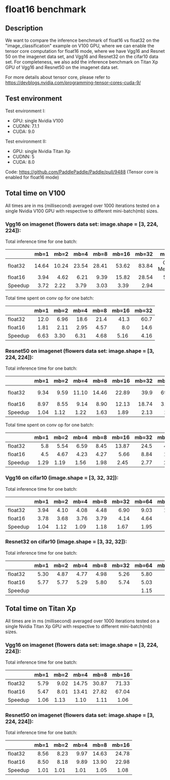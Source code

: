# float16 benchmark

## Description
We want to compare the inference benchmark of float16 vs float32 on the "image_classification" example on V100 GPU, where we can enable the tensor core computation for float16 mode, where we have Vgg16 and Resnet 50 on the imagenet data set, and Vgg16 and Resnet32 on the cifar10 data set. For completeness, we also add the inference benchmark on Titan Xp GPU of Vgg16 and Resnet50 on the imagenet data set.

For more details about tensor core, please refer to https://devblogs.nvidia.com/programming-tensor-cores-cuda-9/

## Test environment
Test environment I:
- GPU: single Nvidia V100
- CUDNN: 7.1.1
- CUDA: 9.0

Test environment II:
- GPU: single Nvidia Titan Xp
- CUDNN: 5
- CUDA: 8.0

Code: https://github.com/PaddlePaddle/Paddle/pull/9488 (Tensor core is enabled for float16 mode)


## Total time on V100
All times are in ms (millisecond) averaged over 1000 iterations tested on a single Nvidia V100 GPU with respective to different mini-batch(mb) sizes.

### Vgg16 on imagenet (flowers data set: image.shape = [3, 224, 224]):

Total inference time for one batch:

|       | mb=1  | mb=2  | mb=4  | mb=8  | mb=16  | mb=32 | mb=64  |
|-------|-----: |-----: |-----: |-----: |------: |------:|-------:|
|float32| 14.64 | 10.24 | 23.54 | 28.41 | 53.62  | 83.84 | Out of Memory | 
|float16| 3.94  | 4.62  | 6.21  | 9.39  | 15.82  | 28.54 | 56.23  |
|Speedup| 3.72  | 2.22  | 3.79  | 3.03  | 3.39   | 2.94  | |

Total time spent on conv op for one batch:

|       | mb=1  | mb=2  | mb=4  | mb=8  | mb=16  | mb=32 |
|-------|-----: |-----: |-----: |-----: |------: |------:|
|float32| 12.0 | 6.96 | 18.6 | 21.4 | 41.3  | 60.7 |
|float16| 1.81  | 2.11  | 2.95  | 4.57  | 8.0  | 14.6 |
|Speedup| 6.63  | 3.30  | 6.31  | 4.68  | 5.16   | 4.16  | 


### Resnet50 on imagenet (flowers data set: image.shape = [3, 224, 224]):

Total inference time for one batch:

|       | mb=1  | mb=2  | mb=4  | mb=8  | mb=16  | mb=32 | mb=64  | mb=128  |
|-------|-----: |-----: |-----: |-----: |------: |------:|-------:|-------:|
|float32| 9.34 | 9.59 | 11.10 | 14.46 | 22.89  | 39.9 |  69.31   | Out of Memory | 
|float16| 8.97  | 8.55  | 9.14  | 8.90  | 12.13  | 18.74 | 31.92  |  59.47       |
|Speedup| 1.04  | 1.12  | 1.22  | 1.63  | 1.89   | 2.13  |  2.17  | |

Total time spent on conv op for one batch:

|       | mb=1  | mb=2  | mb=4  | mb=8  | mb=16  | mb=32 | mb=64  | 
|-------|-----: |-----: |-----: |-----: |------: |------:|-------:|
|float32| 5.8  | 5.54  | 6.59  | 8.45  | 13.87  | 24.5 |  41.1   | 
|float16| 4.5  | 4.67  | 4.23  | 4.27  | 5.66   | 8.84 | 15.3   | 
|Speedup| 1.29 | 1.19  | 1.56  | 1.98  | 2.45   | 2.77  |  2.69  |



### Vgg16 on cifar10 (image.shape = [3, 32, 32]):

Total inference time for one batch:

|       | mb=1 | mb=2 | mb=4 | mb=8 | mb=32 | mb=64 | mb=128 | mb=256 | mb=512 |
|-------|-----:|-----:|-----:|-----:|------:|------:|-------:|-------:|-------:| 
|float32| 3.94 | 4.10 | 4.08 | 4.48 | 6.90  | 9.03  | 14.04  | 24.63  | 45.36  | 
|float16| 3.78 | 3.68 | 3.76 | 3.79 | 4.14  | 4.64  | 6.45   | 10.29  | 17.90  |
|Speedup| 1.04 | 1.12 | 1.09 | 1.18 | 1.67  | 1.95  | 2.18   | 2.39   | 2.53   |



### Resnet32 on cifar10 (image.shape = [3, 32, 32]):

Total inference time for one batch:

|       | mb=1 | mb=2 | mb=4 | mb=8 | mb=32 | mb=64 | mb=128 | mb=256 | mb=512 |
|-------|-----:|-----:|-----:|-----:|------:|------:|-------:|-------:|-------:| 
|float32| 5.30 | 4.87 | 4.77 | 4.98 | 5.26  | 5.80  | 8.10   | 12.91  | 22.2   |
|float16| 5.77 | 5.77 | 5.29 | 5.80 | 5.74  | 5.03  | 5.23   | 7.37   | 11.53  | 
|Speedup|      |      |      |      |       | 1.15  | 1.55   | 1.75   | 1.93   |



## Total time on Titan Xp
All times are in ms (millisecond) averaged over 1000 iterations tested on a single Nvidia Titan Xp GPU with respective to different mini-batch(mb) sizes.

### Vgg16 on imagenet (flowers data set: image.shape = [3, 224, 224]):
Total inference time for one batch:

|       | mb=1  | mb=2  | mb=4  | mb=8  | mb=16  | 
|-------|-----: |-----: |-----: |-----: |------: |
|float32| 5.79  | 9.02 | 14.75 | 30.87 | 71.33   | 
|float16| 5.47  | 8.01  | 13.41  | 27.82  | 67.04| 
|Speedup| 1.06  | 1.13  | 1.10  | 1.11  | 1.06   | 


### Resnet50 on imagenet (flowers data set: image.shape = [3, 224, 224]):
Total inference time for one batch:

|       | mb=1  | mb=2  | mb=4  | mb=8  | mb=16  | 
|-------|-----: |-----: |-----: |-----: |------: |
|float32| 8.56  | 8.23 | 9.97 | 14.63    | 24.78   | 
|float16| 8.50  | 8.18  | 9.89  | 13.90  | 22.98| 
|Speedup| 1.01  | 1.01  | 1.01  | 1.05  | 1.08   | 
